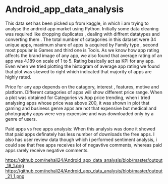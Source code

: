 # Android_app_data_analysis

This data set has been picked up from kaggle, in which i am trying to analyse the android app market using Python. Initially some data cleaning was required like dropping duplicates , dealing with diffrent datatypes and converting them . The total number of catagories in this dataset were 34 unique apps, maximum share of apps is acquired by Family type , second most popular is Games and third one is Tools.
As we know how app rating affects the brand image of any app, we also found that average rating of an app was 4.189 on scale of 1 to 5. Rating basically act as KPI for any app.
Even when we tried plotting the histogram of average app rating we found that plot was skewed to right which indicated that majority of apps are highly rated.

Price for any app depends on the catagory, interest , features, motive and platform. Different catagories of apps will show different price range.
When a plot was obtained for Categories vs App price trending,  when i tried analysing apps whose price was above 200, it was shown in plot that gaming and business genre apps are not that expensive but  medical and photography apps were very expensive and was downloaded only by a genre of users. 

Paid apps vs free apps analysis: When this analysis was done it showed that paid apps definately has less number of downloads the free apps.
I also has user review data though which i performed sentiment analysis, i could see that free apps receives lot of negavtive comments, whereas paid apps rarely receive negative comments. 

https://github.com/nehali24/Android_app_data_analysis/blob/master/output_18_1.png
https://github.com/nehali24/Android_app_data_analysis/blob/master/output_21_1.png
